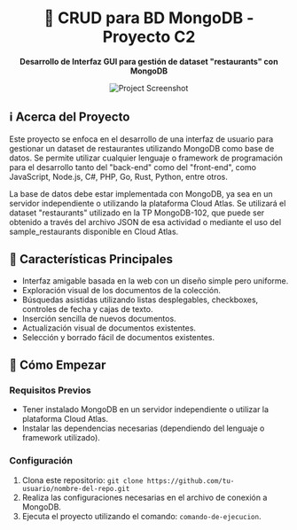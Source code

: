 <h1 align="center">🍔 CRUD para BD MongoDB - Proyecto C2</h1>

<p align="center">
    <strong>Desarrollo de Interfaz GUI para gestión de dataset "restaurants" con MongoDB</strong>
</p>

<p align="center">
    <img src="https://github.com/MiguelCS16/crud-mongodb-nodejs/assets/136426983/ba315ac0-7887-4e57-8c31-6685cd1812b6" alt="Project Screenshot">
</p>

## ℹ️ Acerca del Proyecto

Este proyecto se enfoca en el desarrollo de una interfaz de usuario para gestionar un dataset de restaurantes utilizando MongoDB como base de datos. Se permite utilizar cualquier lenguaje o framework de programación para el desarrollo tanto del "back-end" como del "front-end", como JavaScript, Node.js, C#, PHP, Go, Rust, Python, entre otros.

La base de datos debe estar implementada con MongoDB, ya sea en un servidor independiente o utilizando la plataforma Cloud Atlas. Se utilizará el dataset "restaurants" utilizado en la TP MongoDB-102, que puede ser obtenido a través del archivo JSON de esa actividad o mediante el uso del sample_restaurants disponible en Cloud Atlas.

## 🌟 Características Principales

- Interfaz amigable basada en la web con un diseño simple pero uniforme.
- Exploración visual de los documentos de la colección.
- Búsquedas asistidas utilizando listas desplegables, checkboxes, controles de fecha y cajas de texto.
- Inserción sencilla de nuevos documentos.
- Actualización visual de documentos existentes.
- Selección y borrado fácil de documentos existentes.

## 🚀 Cómo Empezar

### Requisitos Previos

- Tener instalado MongoDB en un servidor independiente o utilizar la plataforma Cloud Atlas.
- Instalar las dependencias necesarias (dependiendo del lenguaje o framework utilizado).

### Configuración

1. Clona este repositorio: `git clone https://github.com/tu-usuario/nombre-del-repo.git`
2. Realiza las configuraciones necesarias en el archivo de conexión a MongoDB.
3. Ejecuta el proyecto utilizando el comando: `comando-de-ejecucion`.

